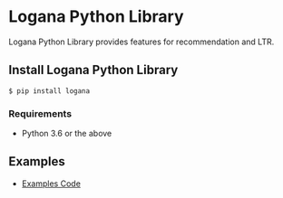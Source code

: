Logana Python Library
=====================

Logana Python Library provides features for recommendation and LTR.

## Install Logana Python Library

    $ pip install logana

### Requirements

* Python 3.6 or the above

## Examples

* [Examples Code](https://github.com/codelibs/logana/tree/master/python/examples)

